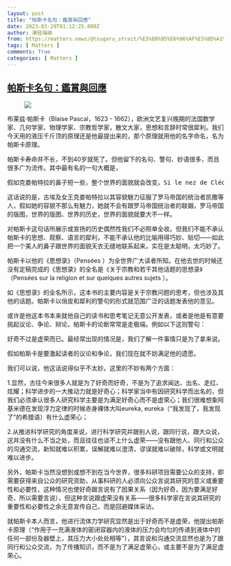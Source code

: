 ```yaml
---
layout: post
title: "帕斯卡名句：鑑賞與回應"
date: 2023-03-29T01:12:25.000Z
author: 津轻海峡
from: https://matters.news/@tsugaru_strait/%E5%B8%95%E6%96%AF%E5%8D%A1%E5%90%8D%E5%8F%A5-%E9%91%91%E8%B3%9E%E8%88%87%E5%9B%9E%E6%87%89-bafybeif3uycds5axmygy3cwf2tq5m7xywmvuzng2jmyhowne535rub52ua
tags: [ Matters ]
comments: True
categories: [ Matters ]
---
```

<!--1680052345000-->
[帕斯卡名句：鑑賞與回應](https://matters.news/@tsugaru_strait/%E5%B8%95%E6%96%AF%E5%8D%A1%E5%90%8D%E5%8F%A5-%E9%91%91%E8%B3%9E%E8%88%87%E5%9B%9E%E6%87%89-bafybeif3uycds5axmygy3cwf2tq5m7xywmvuzng2jmyhowne535rub52ua)
------

<div>
<figure class="image"><img src="https://assets.matters.news/embed/b1c4fb41-7041-40e5-819b-49b4c4681668.jpeg" data-asset-id="b1c4fb41-7041-40e5-819b-49b4c4681668" referrerpolicy="no-referrer"><figcaption><span></span></figcaption></figure><p>布莱兹·帕斯卡（Blaise Pascal，1623 - 1662），欧洲文艺复兴晚期的法国数学家、几何学家、物理学家、宗教哲学家，散文大家，思想和言辞时常很犀利。我们今天用的液压千斤顶的原理还是他最提出来的，那个原理就用他的名字命名，名为帕斯卡原理。</p><p>帕斯卡寿命并不长，不到40岁就死了。但他留下的名句、警句、妙语很多，而且很多广为流传。其中最有名的一句大概是，</p><pre class="ql-syntax" spellcheck="false">假如克娄帕特拉的鼻子短一些，整个世界的面貌就会改变。Si le nez de Cléopâtre eût été plus court, toute la face du monde aurait changé.</pre><p>这话说的是，古埃及女王克娄帕特拉以其容貌魅力征服了罗马帝国的统治者凯撒等人，假如她的容貌不那么有魅力，她就不会有跟罗马帝国统治者的联姻，罗马帝国的版图，世界的版图、世界的历史，世界的面貌就要大不一样。</p><p>对帕斯卡这句话所展示或宣扬的历史偶然性我们不必照单全收。但我们不能不承认帕斯卡的思想、观察、语言的犀利，不能不承认他的比喻用得巧妙、贴切——如此把一个美人的鼻子跟世界的面貌天衣无缝地联系起来，实在是太聪明，太巧妙了。</p><p>帕斯卡以他的《思想录》（Pensées ）为全世界广大读者所知。在他去世的时候还没有定稿完成的《思想录》的全名是《关于宗教和若干其他话题的思想录》（Pensées sur la religion et sur quelques autres sujets ）。</p><p>如《思想录》的全名所示，这本书的主要内容是关于宗教问题的思考，但也涉及其他的话题。帕斯卡以俏皮和犀利的警句的形式就范围广泛的话题发表他的意见。</p><p>或许是他这本书本来就他自己的读书和思考笔记无意公开发表，或者是他是有意要挑起议论、争论、辩论，帕斯卡的论断常常是走极端。例如以下这则警句：</p><pre class="ql-syntax" spellcheck="false">好奇不过是虚荣而已。最经常出现的情况是，我们了解一件事情只是为了拿来说。假如不能说海上的事情，假如只是为了看的乐趣，无意以后跟人沟通交流，我们就不会去航行。Curiosité n'est que vanité. Le plus souvent on ne veut savoir que pour en parler, autrement on ne voyagerait pas sur la mer pour ne jamais en rien dire et pour le seul plaisir de voir, sans espérance d'en jamais communiquer.</pre><p>假如帕斯卡是要激起读者的议论和争论，我们现在就不妨满足他的遗愿。</p><p>我们可以说，他这话说得似乎不太妙。这里的不妙有两个方面：</p><p>1.显然，古往今来很多人就是为了好奇而好奇，不是为了追求闻达、出名、走红、炫耀；科学进步的一大推动力就是好奇心；科学家当中有因研究科学而出名的，但我们必须承认很多人研究科学主要是为满足好奇心而不是虚荣心；我们很难想象阿基米德在发现浮力定律的时候赤身裸体大叫eureka, eureka（“我发现了，我发现了”的希腊语）有什么虚荣心；</p><p>2.从推进科学研究的角度来说，进行科学研究并跟别人说，跟同行说，跟大众说，这并没有什么不当之处，而且往往也谈不上什么虚荣——没有跟他人、同行和公众的沟通交流，新知就难以积累，误解就难以澄清，谬误就难以破除，科学或文明就难以进步。</p><p>另外，帕斯卡当然没想到或想不到在当今世界，很多科研项目需要公众的支持，即需要获得来自公众的研究资助，从事科研的人必须向公众言说其研究的意义或重要性和必要性，这种情况也使好奇跟言说有了因果关系（因为好奇，因为要满足好奇，所以需要言说），但这种言说跟虚荣没有关系——很多科学家在言说其研究的重要性和必要性之余无意宣传自己，而是回避媒体采访。</p><p>就帕斯卡本人而言，他进行流体力学研究显然是出于好奇而不是虚荣，他提出帕斯卡原理（“作用于一充满液体的密闭容器内的液体的压力会均匀的传递到液体中的任何一部份及器壁上，其压力大小处处相等”），其言说和沟通交流显然也是为了跟同行和公众交流，为了传播知识，而不是为了满足虚荣心，或主要不是为了满足虚荣心。 </p>
</div>

